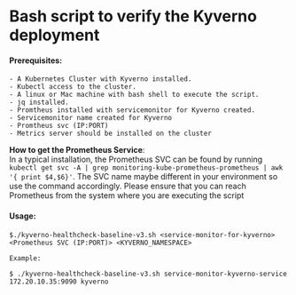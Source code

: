  # Bash script to verify the Kyverno deployment

#### Prerequisites:
    - A Kubernetes Cluster with Kyverno installed.
    - Kubectl access to the cluster.
    - A linux or Mac machine with bash shell to execute the script.
    - jq installed. 
    - Promtheus installed with servicemonitor for Kyverno created. 
    - Servicemonitor name created for Kyverno
    - Promtheus svc (IP:PORT)
    - Metrics server should be installed on the cluster

__How to get the Prometheus Service__: <br />
In a typical installation, the Prometheus SVC can be found by running `kubectl get svc -A | grep monitoring-kube-prometheus-prometheus | awk '{ print $4,$6}'`. The SVC name maybe different in your environment so use the command accordingly. 
Please ensure that you can reach Prometheus from the system where you are executing the script

#### Usage: 
```
$./kyverno-healthcheck-baseline-v3.sh <service-monitor-for-kyverno> <Prometheus SVC (IP:PORT)> <KYVERNO_NAMESPACE>

Example:

$ ./kyverno-healthcheck-baseline-v3.sh service-monitor-kyverno-service 172.20.10.35:9090 kyverno
```


